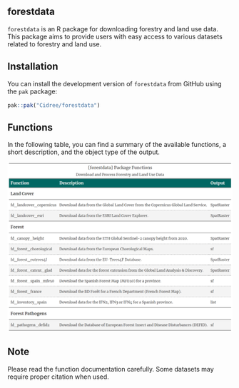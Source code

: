 
<!-- README.md is generated from README.Rmd. Please edit that file -->

## forestdata

`forestdata` is an R package for downloading forestry and land use data.
This package aims to provide users with easy access to various datasets
related to forestry and land use.

## Installation

You can install the development version of `forestdata` from GitHub
using the `pak` package:

``` r
pak::pak("Cidree/forestdata")
```

## Functions

In the following table, you can find a summary of the available
functions, a short description, and the object type of the output.


<div align="center">
<img src="man/figures/functions_gt.png" width="800px">
</div>

## Note

Please read the function documentation carefully. Some datasets may
require proper citation when used.

